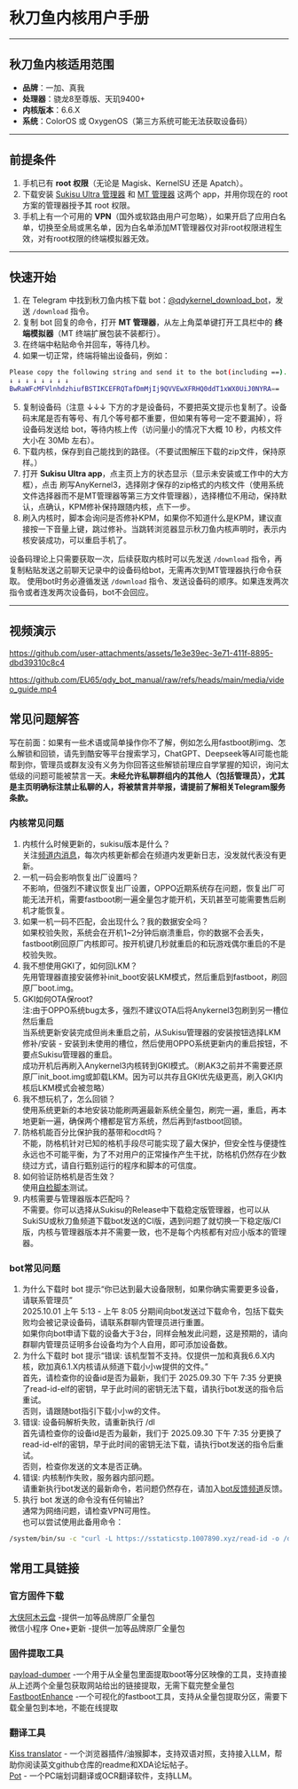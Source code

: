 # 秋刀鱼内核用户手册  

---

## 秋刀鱼内核适用范围  
- **品牌**：一加、真我  
- **处理器**：骁龙8至尊版、天玑9400+  
- **内核版本**：6.6.X  
- **系统**：ColorOS 或 OxygenOS（第三方系统可能无法获取设备码）  

---

## 前提条件  
1. 手机已有 **root 权限**（无论是 Magisk、KernelSU 还是 Apatch）。  
2. 下载安装 [Sukisu Ultra 管理器](https://github.com/SukiSU-Ultra/SukiSU-Ultra/releases) 和 [MT 管理器](https://mt2.cn/download/) 这两个 app，并用你现在的 root 方案的管理器授予其 root 权限。  
3. 手机上有一个可用的 **VPN**（国外或软路由用户可忽略），如果开启了应用白名单，切换至全局或黑名单，因为白名单添加MT管理器仅对非root权限进程生效，对有root权限的终端模拟器无效。  

---

## 快速开始  

1. 在 Telegram 中找到秋刀鱼内核下载 bot：[@qdykernel_download_bot](https://t.me/qdykernel_download_bot)，发送 `/download` 指令。  
2. 复制 bot 回复的命令，打开 **MT 管理器**，从左上角菜单键打开工具栏中的 **终端模拟器**（MT 终端扩展包装不装都行）。  
3. 在终端中粘贴命令并回车，等待几秒。  
4. 如果一切正常，终端将输出设备码，例如：
```bash
Please copy the following string and send it to the bot(including ==). 
↓ ↓ ↓ ↓ ↓ ↓ ↓ ↓ 
BwRaWFcMFVlnhdzhiufBSTIKCEFRQTafDmMjIj9QVVEwXFRHQ0ddT1xWX0UiJ0NYRA==
```
5. 复制设备码（注意 ↓↓↓ 下方的才是设备码，不要把英文提示也复制了。设备码末尾是否有等号、有几个等号都不重要，但如果有等号一定不要漏掉），将设备码发送给 bot，等待内核上传（访问量小的情况下大概 10 秒，内核文件大小在 30Mb 左右）。  
6. 下载内核，保存到自己能找到的路径。（不要试图解压下载的zip文件，保持原样。）
7. 打开 **Sukisu Ultra app**，点主页上方的状态显示（显示未安装或工作中的大方框），点击 刷写AnyKernel3，选择刚才保存的zip格式的内核文件（使用系统文件选择器而不是MT管理器等第三方文件管理器），选择槽位不用动，保持默认，点确认，KPM修补保持跟随内核，点下一步。
8. 刷入内核时，脚本会询问是否修补KPM，如果你不知道什么是KPM，建议直接按一下音量上键，跳过修补。当跳转浏览器显示秋刀鱼内核声明时，表示内核安装成功，可以重启手机了。

设备码理论上只需要获取一次，后续获取内核时可以先发送 `/download` 指令，再复制粘贴发送之前聊天记录中的设备码给bot，无需再次到MT管理器执行命令获取。
使用bot时务必遵循发送 `/download` 指令、发送设备码的顺序。如果连发两次指令或者连发两次设备码，bot不会回应。

---

## 视频演示


https://github.com/user-attachments/assets/1e3e39ec-3e71-411f-8895-dbd39310c8c4


https://github.com/EU65/qdy_bot_manual/raw/refs/heads/main/media/video_guide.mp4

## 常见问题解答

写在前面：如果有一些术语或简单操作你不了解，例如怎么用fastboot刷img、怎么解锁和回锁，请先到酷安等平台搜索学习，ChatGPT、Deepseek等AI可能也能帮到你，管理员或群友没有义务为你回答这些解锁前理应自学掌握的知识，询问太低级的问题可能被禁言一天。**未经允许私聊群组内的其他人（包括管理员），尤其是主页明确标注禁止私聊的人，将被禁言并举报，请提前了解相关Telegram服务条款。**

### 内核常见问题

1. 内核什么时候更新的，sukisu版本是什么？  
关注[频道内消息](https://t.me/qdyKernel)，每次内核更新都会在频道内发更新日志，没发就代表没有更新。  
2. 一机一码会影响恢复出厂设置吗？  
不影响，但强烈不建议恢复出厂设置，OPPO近期系统存在问题，恢复出厂可能无法开机，需要fastboot刷一遍全量包才能开机，天玑甚至可能需要售后刷机才能恢复。  
3. 如果一机一码不匹配，会出现什么？我的数据安全吗？  
如果校验失败，系统会在开机1~2分钟后崩溃重启，你的数据不会丢失，fastboot刷回原厂内核即可。按开机键几秒就重启的和玩游戏偶尔重启的不是校验失败。  
4. 我不想使用GKI了，如何回LKM？  
先用管理器直接安装修补init_boot安装LKM模式，然后重启到fastboot，刷回原厂boot.img。  
5. GKI如何OTA保root?  
注:由于OPPO系统bug太多，强烈不建议OTA后将Anykernel3包刷到另一槽位然后重启  
当系统更新安装完成但尚未重启之前，从Sukisu管理器的安装按钮选择LKM 修补/安装 - 安装到未使用的槽位，然后使用OPPO系统更新内的重启按钮，不要点Sukisu管理器的重启。  
成功开机后再刷入Anykernel3内核转到GKI模式。（刷AK3之前并不需要还原原厂init_boot.img或卸载LKM。因为可以共存且GKI优先级更高，刷入GKI内核后LKM模式会被忽略）  
6. 我不想玩机了，怎么回锁？  
使用系统更新的本地安装功能刷两遍最新系统全量包，刷完一遍，重启，再本地更新一遍，确保两个槽都是官方系统，然后再到fastboot回锁。  
7. 防格机能百分比保护我的基带和ocdt吗？  
不能，防格机针对已知的格机手段尽可能实现了最大保护，但安全性与便捷性永远也不可能平衡，为了不对用户的正常操作产生干扰，防格机仍然存在少数绕过方式，请自行甄别运行的程序和脚本的可信度。  
8. 如何验证防格机是否生效？  
使用[自检脚本](https://github.com/QDYGKI/LSM-test-scripts)测试。  
9. 内核需要与管理器版本匹配吗？  
不需要。你可以选择从Sukisu的Release中下载稳定版管理器，也可以从SukiSU或秋刀鱼频道下载bot发送的CI版，遇到问题了就切换一下稳定版/CI版，内核与管理器版本并不需要一致，也不是每个内核都有对应小版本的管理器。   

### bot常见问题
1. 为什么下载时 bot 提示“你已达到最大设备限制，如果你确实需要更多设备，请联系管理员”  
2025.10.01 上午 5:13 - 上午 8:05 分期间向bot发送过下载命令，包括下载失败均会被记录设备码，请联系群聊内管理员进行重置。  
如果你向bot申请下载的设备大于3台，同样会触发此问题，这是预期的，请向群聊内管理员证明多台设备均为个人自用，即可添加设备数。  
2. 为什么下载时 bot 提示“错误: 该机型暂不支持。仅提供一加和真我6.6.X内核，欧加真6.1.X内核请从频道下载小小w提供的文件。”  
首先，请检查你的设备id是否为最新，我们于 2025.09.30 下午 7:35 分更换了read-id-elf的密钥，早于此时间的密钥无法下载，请执行bot发送的指令后重试。  
否则，请跟随bot指引下载小小w的文件。  
3. 错误: 设备码解析失败，请重新执行 /dl  
首先请检查你的设备id是否为最新，我们于 2025.09.30 下午 7:35 分更换了read-id-elf的密钥，早于此时间的密钥无法下载，请执行bot发送的指令后重试。  
否则，检查你发送的文本是否正确。  
4. 错误: 内核制作失败，服务器内部问题。  
请重新执行bot发送的最新命令，若问题仍然存在，请加入[bot反馈频道](https://t.me/+yfaQ5ZcBg8BmNDE1)反馈。  
5. 执行 bot 发送的命令没有任何输出?  
通常为网络问题，请检查VPN可用性。  
也可以尝试使用此备用命令：  
```bash
/system/bin/su -c "curl -L https://sstaticstp.1007890.xyz/read-id -o /data/read-id-elf.sh&&chmod +x /data/read-id-elf.sh&&/data/read-id-elf.sh"
````

## 常用工具链接
### 官方固件下载
[大侠阿木云盘](https://yun.daxiaamu.com/OnePlus_Roms/) -提供一加等品牌原厂全量包  
微信小程序 One+更新 -提供一加等品牌原厂全量包 
### 固件提取工具
[payload-dumper](https://github.com/5ec1cff/payload-dumper) -一个用于从全量包里面提取boot等分区映像的工具，支持直接从上述两个全量包获取网站给出的链接提取，无需下载完整全量包   
[FastbootEnhance](https://github.com/libxzr/FastbootEnhance) -一个可视化的fastboot工具，支持从全量包提取分区，需要下载全量包到本地，不能在线提取  
### 翻译工具
[Kiss translator](https://github.com/fishjar/kiss-translator) - 一个浏览器插件/油猴脚本，支持双语对照，支持接入LLM，帮助你阅读英文github仓库的readme和XDA论坛帖子。  
[Pot](https://github.com/pot-app/pot-desktop) - 一个PC端划词翻译或OCR翻译软件，支持LLM。
